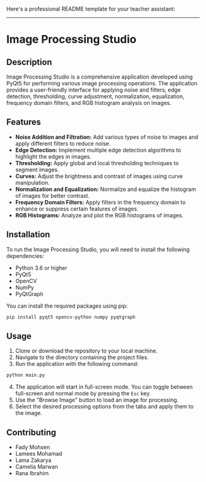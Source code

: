 Here's a professional README template for your teacher assistant:

---

# Image Processing Studio

## Description

Image Processing Studio is a comprehensive application developed using PyQt5 for performing various image processing operations. The application provides a user-friendly interface for applying noise and filters, edge detection, thresholding, curve adjustment, normalization, equalization, frequency domain filters, and RGB histogram analysis on images.

## Features

- **Noise Addition and Filtration:** Add various types of noise to images and apply different filters to reduce noise.
- **Edge Detection:** Implement multiple edge detection algorithms to highlight the edges in images.
- **Thresholding:** Apply global and local thresholding techniques to segment images.
- **Curves:** Adjust the brightness and contrast of images using curve manipulation.
- **Normalization and Equalization:** Normalize and equalize the histogram of images for better contrast.
- **Frequency Domain Filters:** Apply filters in the frequency domain to enhance or suppress certain features of images.
- **RGB Histograms:** Analyze and plot the RGB histograms of images.

## Installation

To run the Image Processing Studio, you will need to install the following dependencies:

- Python 3.6 or higher
- PyQt5
- OpenCV
- NumPy
- PyQtGraph

You can install the required packages using pip:

```bash
pip install pyqt5 opencv-python numpy pyqtgraph
```

## Usage

1. Clone or download the repository to your local machine.
2. Navigate to the directory containing the project files.
3. Run the application with the following command:

```bash
python main.py
```

4. The application will start in full-screen mode. You can toggle between full-screen and normal mode by pressing the `Esc` key.
5. Use the "Browse Image" button to load an image for processing.
6. Select the desired processing options from the tabs and apply them to the image.

## Contributing
- Fady Mohsen
- Lamees Mohamad
- Lama Zakarya
- Camelia Marwan
- Rana Ibrahim